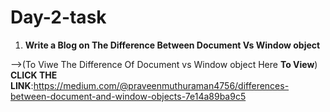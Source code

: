 # Day-2-task

1. **Write a Blog on The Difference Between Document Vs Window object**

-->(To Viwe The Difference Of Document vs Window object Here **To View**)
**CLICK THE LINK**:https://medium.com/@praveenmuthuraman4756/differences-between-document-and-window-objects-7e14a89ba9c5
